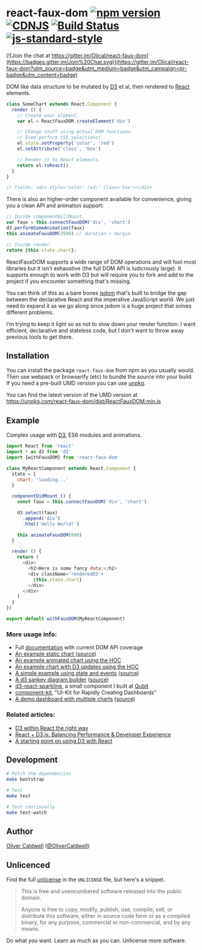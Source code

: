 # react-faux-dom [![npm version](https://badge.fury.io/js/react-faux-dom.svg)](http://badge.fury.io/js/react-faux-dom) [![CDNJS](https://img.shields.io/cdnjs/v/react-faux-dom.svg)](https://cdnjs.com/libraries/react-faux-dom) [![Build Status](https://travis-ci.org/Olical/react-faux-dom.svg?branch=master)](https://travis-ci.org/Olical/react-faux-dom) [![js-standard-style](https://img.shields.io/badge/code%20style-standard-brightgreen.svg?style=flat)](https://github.com/feross/standard)

[![Join the chat at https://gitter.im/Olical/react-faux-dom](https://badges.gitter.im/Join%20Chat.svg)](https://gitter.im/Olical/react-faux-dom?utm_source=badge&utm_medium=badge&utm_campaign=pr-badge&utm_content=badge)

DOM like data structure to be mutated by [D3][] et al, then rendered to [React][] elements.

```javascript
class SomeChart extends React.Component {
  render () {
    // Create your element.
    var el = ReactFauxDOM.createElement('div')

    // Change stuff using actual DOM functions.
    // Even perform CSS selections!
    el.style.setProperty('color', 'red')
    el.setAttribute('class', 'box')

    // Render it to React elements.
    return el.toReact()
  }
}

// Yields: <div style='color: red;' class='box'></div>
```

There is also an higher-order component available for convenience, giving you a clean API and animation support:

```javascript
// Inside componentWillMount.
var faux = this.connectFauxDOM('div', 'chart')
d3.performSomeAnimation(faux)
this.animateFauxDOM(3500) // duration + margin

// Inside render.
return {this.state.chart};
```

ReactFauxDOM supports a wide range of DOM operations and will fool most libraries but it isn't exhaustive (the full DOM API is ludicrously large). It supports enough to work with D3 but will require you to fork and add to the project if you encounter something that's missing.

You can think of this as a bare bones [jsdom][] that's built to bridge the gap between the declarative React and the imperative JavaScript world. We just need to expand it as we go along since jsdom is a huge project that solves different problems.

I'm trying to keep it light so as not to slow down your render function. I want efficient, declarative and stateless code, but I don't want to throw away previous tools to get there.

## Installation

You can install the package `react-faux-dom` from npm as you usually would. Then use webpack or browserify (etc) to bundle the source into your build. If you need a pre-built UMD version you can use [unpkg][].

You can find the latest version of the UMD version at https://unpkg.com/react-faux-dom/dist/ReactFauxDOM.min.js

## Example

Complex usage with [D3][], ES6 modules and animations.

```javascript
import React from 'react'
import * as d3 from 'd3'
import {withFauxDOM} from 'react-faux-dom'

class MyReactComponent extends React.Component {
  state = {
    chart: 'loading...'
  }

  componentDidMount () {
    const faux = this.connectFauxDOM('div', 'chart')

    d3.select(faux)
      .append('div')
      .html('Hello World!')

    this.animateFauxDOM(800)
  }

  render () {
    return (
      <div>
        <h2>Here is some fancy data:</h2>
        <div className='renderedD3'>
          {this.state.chart}
        </div>
      </div>
    )
  }
})

export default withFauxDOM(MyReactComponent)
```

### More usage info:

 * Full [documentation][] with current DOM API coverage
 * [An example static chart ][lab-chart] ([source][lab-chart-source])
 * [An example animated chart using the HOC][hoc-animate-example] 
 * [An example chart with D3 updates using the HOC][hoc-update-example] 
 * [A simple example using state and events][lab-state] ([source][lab-state-source])
 * [A d3 sankey diagram builder][sankey-app] ([source][sankey-app-source])
 * [d3-react-sparkline][], a small component I built at [Qubit][]
 * [component-kit][], "UI-Kit for Rapidly Creating Dashboards"
 * [A demo dashboard with multiple charts][rd3-demo] ([source][rd3-source])

### Related articles:

 * [D3 within React the right way][Olical-post]
 * [React + D3.js: Balancing Performance & Developer Experience][tibotiber-post]
 * [A starting point on using D3 with React][AdilBaaj-post]

## Development

```bash
# Fetch the dependencies
make bootstrap

# Test
make test

# Test continually
make test-watch
```

## Author

[Oliver Caldwell][author-site] ([@OliverCaldwell][author-twitter])

## Unlicenced

Find the full [unlicense][] in the `UNLICENSE` file, but here's a snippet.

>This is free and unencumbered software released into the public domain.
>
>Anyone is free to copy, modify, publish, use, compile, sell, or distribute this software, either in source code form or as a compiled binary, for any purpose, commercial or non-commercial, and by any means.

Do what you want. Learn as much as you can. Unlicense more software.

[unlicense]: http://unlicense.org/
[author-site]: http://oli.me.uk/
[author-twitter]: https://twitter.com/OliverCaldwell
[d3]: http://d3js.org/
[react]: http://facebook.github.io/react/
[jsdom]: https://github.com/tmpvar/jsdom
[lab-chart]: http://lab.oli.me.uk/d3-to-react-again/
[lab-chart-source]: https://github.com/Olical/lab/blob/gh-pages/js/d3-to-react-again/main.js
[lab-state]: http://lab.oli.me.uk/react-faux-dom-state/
[lab-state-source]: https://github.com/Olical/lab/blob/gh-pages/js/react-faux-dom-state/main.js
[d3-react-sparkline]: https://github.com/QubitProducts/d3-react-sparkline
[qubit]: http://www.qubit.com/
[documentation]: ./DOCUMENTATION.md
[react-motion]: https://github.com/chenglou/react-motion
[sankey-app]: http://nick.balestra.ch/sankey/
[sankey-app-source]: https://github.com/nickbalestra/sankey
[hoc-animate-example]: ./examples/animate-d3-with-hoc
[hoc-update-example]: ./examples/update-d3-with-hoc
[component-kit]: https://github.com/kennetpostigo/component-kit
[unpkg]: https://unpkg.com/
[Olical-post]: http://oli.me.uk/2015/09/09/d3-within-react-the-right-way/
[tibotiber-post]: https://medium.com/@tibotiber/react-d3-js-balancing-performance-developer-experience-4da35f912484
[rd3-demo]: https://rd3.now.sh
[rd3-source]: https://github.com/tibotiber/rd3
[AdilBaaj-post]: https://blog.sicara.com/a-starting-point-on-using-d3-with-react-869fdf3dfaf

